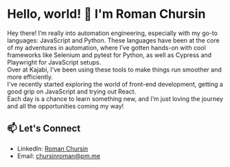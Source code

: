 # Hello, world! 👋 I'm Roman Chursin

Hey there! I’m really into automation engineering, especially with my go-to languages: JavaScript and Python.
These languages have been at the core of my adventures in automation, where I’ve gotten hands-on with cool frameworks like Selenium and pytest for Python, as well as Cypress and Playwright for JavaScript setups.  
Over at Kajabi, I've been using these tools to make things run smoother and more efficiently.  
I've recently started exploring the world of front-end development, getting a good grip on JavaScript and trying out React.  
Each day is a chance to learn something new, and I’m just loving the journey and all the opportunities coming my way!

## 📫 Let's Connect

- LinkedIn: [Roman Chursin](https://www.linkedin.com/in/roman-chursin/)
- Email: chursinroman@pm.me
